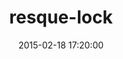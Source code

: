 ---
layout: post
title:  "resque-lock"
repo:   "defunkt/resque-lock"
date:   2015-02-18 17:20:00
gemurl: http://github.com/defunkt/resque-lock
---